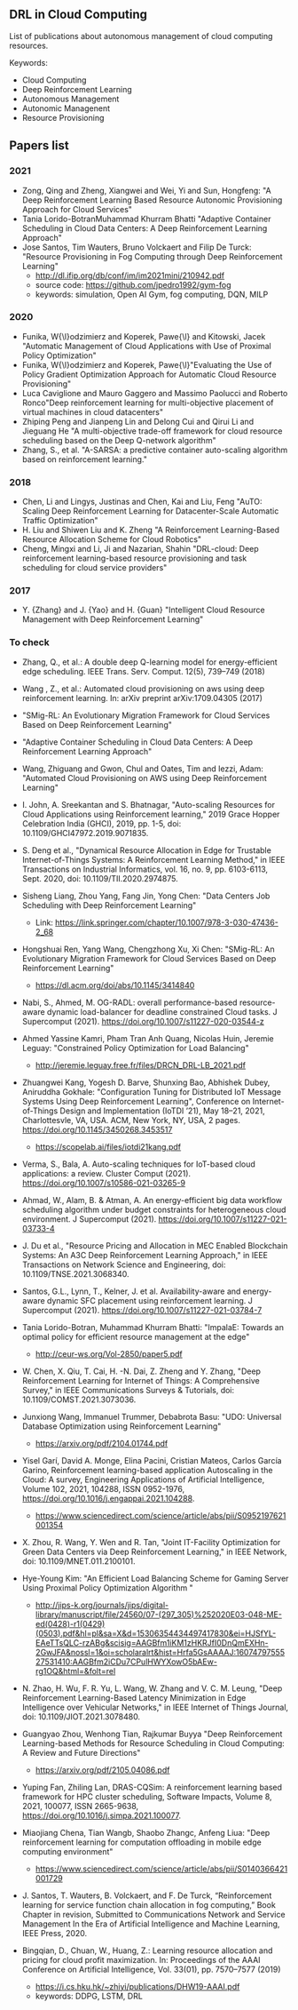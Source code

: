 ## DRL in Cloud Computing

List of publications about autonomous management of cloud computing resources.

Keywords:

* Cloud Computing
* Deep Reinforcement Learning
* Autonomous Management
* Autonomic Managenent
* Resource Provisioning

## Papers list

### 2021

* Zong, Qing and Zheng, Xiangwei and Wei, Yi and Sun, Hongfeng: "A Deep Reinforcement Learning Based Resource Autonomic Provisioning Approach for Cloud Services"
* Tania Lorido-BotranMuhammad Khurram Bhatti "Adaptive Container Scheduling in Cloud Data Centers: A Deep Reinforcement Learning Approach"
* Jose Santos, Tim Wauters, Bruno Volckaert and Filip De Turck: "Resource Provisioning in Fog Computing through Deep Reinforcement Learning"
  * http://dl.ifip.org/db/conf/im/im2021mini/210942.pdf
  * source code: https://github.com/jpedro1992/gym-fog
  * keywords: simulation, Open AI Gym, fog computing, DQN, MILP
  
### 2020

* Funika, W{\l}odzimierz and Koperek, Pawe{\l} and Kitowski, Jacek "Automatic Management of Cloud Applications with Use of Proximal Policy Optimization"
* Funika, W{\l}odzimierz and Koperek, Pawe{\l}"Evaluating the Use of Policy Gradient Optimization Approach for Automatic Cloud Resource Provisioning"
* Luca Caviglione and Mauro Gaggero and Massimo Paolucci and Roberto Ronco"Deep reinforcement learning for multi-objective placement of virtual machines in cloud datacenters"
* Zhiping Peng and Jianpeng Lin and Delong Cui and Qirui Li and Jieguang He "A multi-objective trade-off framework for cloud resource scheduling based on the Deep Q-network algorithm"
* Zhang, S., et al. "A-SARSA: a predictive container auto-scaling algorithm based on reinforcement learning."

### 2018

* Chen, Li and Lingys, Justinas and Chen, Kai and Liu, Feng "AuTO: Scaling Deep Reinforcement Learning for Datacenter-Scale Automatic Traffic Optimization"
* H. Liu and Shiwen Liu and K. Zheng "A Reinforcement Learning-Based Resource Allocation Scheme for Cloud Robotics"
* Cheng, Mingxi and Li, Ji and Nazarian, Shahin "DRL-cloud: Deep reinforcement learning-based resource provisioning and task scheduling for cloud service providers"

### 2017

* Y. {Zhang} and J. {Yao} and H. {Guan} "Intelligent Cloud Resource Management with Deep Reinforcement Learning"

### To check

* Zhang, Q., et al.: A double deep Q-learning model for energy-efficient edge scheduling. IEEE Trans. Serv. Comput. 12(5), 739–749 (2018)
* Wang , Z., et al.: Automated cloud provisioning on aws using deep reinforcement learning. In: arXiv preprint arXiv:1709.04305 (2017)
* "SMig-RL: An Evolutionary Migration Framework for Cloud Services Based on Deep Reinforcement Learning"
* "Adaptive Container Scheduling in Cloud Data Centers: A Deep Reinforcement Learning Approach"
* Wang, Zhiguang and Gwon, Chul and Oates, Tim and Iezzi, Adam: "Automated Cloud Provisioning on AWS using Deep Reinforcement Learning"
* I. John, A. Sreekantan and S. Bhatnagar, "Auto-scaling Resources for Cloud Applications using Reinforcement learning," 2019 Grace Hopper Celebration India (GHCI), 2019, pp. 1-5, doi: 10.1109/GHCI47972.2019.9071835.
* S. Deng et al., "Dynamical Resource Allocation in Edge for Trustable Internet-of-Things Systems: A Reinforcement Learning Method," in IEEE Transactions on Industrial Informatics, vol. 16, no. 9, pp. 6103-6113, Sept. 2020, doi: 10.1109/TII.2020.2974875.
* Sisheng Liang, Zhou Yang, Fang Jin, Yong Chen: "Data Centers Job Scheduling with Deep Reinforcement Learning"
  * Link: https://link.springer.com/chapter/10.1007/978-3-030-47436-2_68
* Hongshuai Ren, Yang Wang, Chengzhong Xu, Xi Chen: "SMig-RL: An Evolutionary Migration Framework for Cloud Services Based on Deep Reinforcement Learning"
  * https://dl.acm.org/doi/abs/10.1145/3414840
* Nabi, S., Ahmed, M. OG-RADL: overall performance-based resource-aware dynamic load-balancer for deadline constrained Cloud tasks. J Supercomput (2021). https://doi.org/10.1007/s11227-020-03544-z
* Ahmed Yassine Kamri, Pham Tran Anh Quang, Nicolas Huin, Jeremie Leguay: "Constrained Policy Optimization for Load Balancing"
  * http://jeremie.leguay.free.fr/files/DRCN_DRL-LB_2021.pdf
* Zhuangwei Kang, Yogesh D. Barve, Shunxing Bao, Abhishek Dubey, Aniruddha Gokhale: "Configuration Tuning for Distributed IoT Message Systems Using Deep Reinforcement Learning", Conference on Internet-of-Things Design and Implementation (IoTDI ’21), May 18–21, 2021, Charlottesvle, VA, USA. ACM, New York, NY, USA, 2 pages. https://doi.org/10.1145/3450268.3453517
  * https://scopelab.ai/files/iotdi21kang.pdf
* Verma, S., Bala, A. Auto-scaling techniques for IoT-based cloud applications: a review. Cluster Comput (2021). https://doi.org/10.1007/s10586-021-03265-9
* Ahmad, W., Alam, B. & Atman, A. An energy-efficient big data workflow scheduling algorithm under budget constraints for heterogeneous cloud environment. J Supercomput (2021). https://doi.org/10.1007/s11227-021-03733-4
* J. Du et al., "Resource Pricing and Allocation in MEC Enabled Blockchain Systems: An A3C Deep Reinforcement Learning Approach," in IEEE Transactions on Network Science and Engineering, doi: 10.1109/TNSE.2021.3068340.
* Santos, G.L., Lynn, T., Kelner, J. et al. Availability-aware and energy-aware dynamic SFC placement using reinforcement learning. J Supercomput (2021). https://doi.org/10.1007/s11227-021-03784-7
* Tania Lorido-Botran, Muhammad Khurram Bhatti: "ImpalaE: Towards an optimal policy for efficient resource management at the edge"
  * http://ceur-ws.org/Vol-2850/paper5.pdf
* W. Chen, X. Qiu, T. Cai, H. -N. Dai, Z. Zheng and Y. Zhang, "Deep Reinforcement Learning for Internet of Things: A Comprehensive Survey," in IEEE Communications Surveys & Tutorials, doi: 10.1109/COMST.2021.3073036.
* Junxiong Wang, Immanuel Trummer, Debabrota Basu: "UDO: Universal Database Optimization using Reinforcement Learning"
  * https://arxiv.org/pdf/2104.01744.pdf 
* Yisel Garí, David A. Monge, Elina Pacini, Cristian Mateos, Carlos García Garino, Reinforcement learning-based application Autoscaling in the Cloud: A survey, Engineering Applications of Artificial Intelligence, Volume 102, 2021, 104288, ISSN 0952-1976, https://doi.org/10.1016/j.engappai.2021.104288.
  * https://www.sciencedirect.com/science/article/abs/pii/S0952197621001354
* X. Zhou, R. Wang, Y. Wen and R. Tan, "Joint IT-Facility Optimization for Green Data Centers via Deep Reinforcement Learning," in IEEE Network, doi: 10.1109/MNET.011.2100101.
* Hye-Young Kim: "An Efficient Load Balancing Scheme for Gaming Server Using Proximal Policy Optimization Algorithm "
  * http://jips-k.org/journals/jips/digital-library/manuscript/file/24560/07-(297_305)%252020E03-048-ME-ed(0428)-r1(0429)(0503).pdf&hl=pl&sa=X&d=15306354434497417830&ei=HJSfYL-EAeTTsQLC-rzABg&scisig=AAGBfm1iKM1zHKRJfI0DnQmEXHn-2GwJFA&nossl=1&oi=scholaralrt&hist=Hrfa5GsAAAAJ:1607479755527531410:AAGBfm2iCDu7CPulHWYXowO5bAEw-rg1OQ&html=&folt=rel
* N. Zhao, H. Wu, F. R. Yu, L. Wang, W. Zhang and V. C. M. Leung, "Deep Reinforcement Learning-Based Latency Minimization in Edge Intelligence over Vehicular Networks," in IEEE Internet of Things Journal, doi: 10.1109/JIOT.2021.3078480.
* Guangyao Zhou, Wenhong Tian, Rajkumar Buyya "Deep Reinforcement Learning-based Methods for Resource Scheduling in Cloud Computing: A Review and Future Directions"
  * https://arxiv.org/pdf/2105.04086.pdf
* Yuping Fan, Zhiling Lan, DRAS-CQSim: A reinforcement learning based framework for HPC cluster scheduling, Software Impacts, Volume 8, 2021, 100077, ISSN 2665-9638, https://doi.org/10.1016/j.simpa.2021.100077.
* Miaojiang Chena, Tian Wangb, Shaobo Zhangc, Anfeng Liua: "Deep reinforcement learning for computation offloading in mobile edge computing environment"
  * https://www.sciencedirect.com/science/article/abs/pii/S0140366421001729
* J. Santos, T. Wauters, B. Volckaert, and F. De Turck, “Reinforcement learning for service function chain allocation in fog computing,” Book Chapter in revision, Submitted to Communications Network and Service Management In the Era of Artificial Intelligence and Machine Learning, IEEE Press, 2020.

* Bingqian, D., Chuan, W., Huang, Z.: Learning resource allocation and pricing for cloud profit maximization. In: Proceedings of the AAAI Conference on Artificial Intelligence, Vol. 33(01), pp. 7570–7577 (2019)
  * https://i.cs.hku.hk/~zhiyi/publications/DHW19-AAAI.pdf
  * keywords: DDPG, LSTM, DRL

